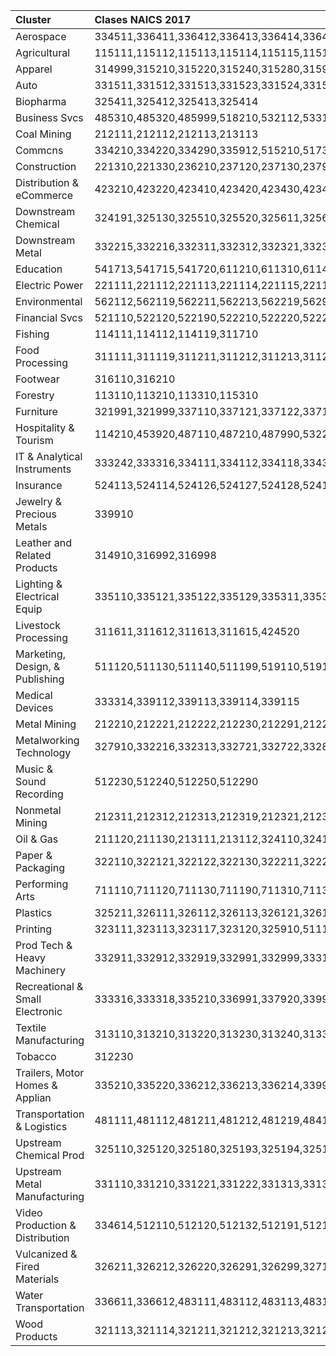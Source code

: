 | Cluster                         | Clases NAICS 2017                                                                                                                                                                                                                                                                                                                                                                                                                          |
|:--------------------------------|:-------------------------------------------------------------------------------------------------------------------------------------------------------------------------------------------------------------------------------------------------------------------------------------------------------------------------------------------------------------------------------------------------------------------------------------------|
| Aerospace                       | 334511,336411,336412,336413,336414,336415,336419                                                                                                                                                                                                                                                                                                                                                                                           |
| Agricultural                    | 115111,115112,115113,115114,115115,115116,115210,325311,325314                                                                                                                                                                                                                                                                                                                                                                             |
| Apparel                         | 314999,315210,315220,315240,315280,315990                                                                                                                                                                                                                                                                                                                                                                                                  |
| Auto                            | 331511,331512,331513,331523,331524,331529,332114,336111,336112,336120,336211,336310,336320,336330,336340,336350,336360,336370,336390,336992,336999                                                                                                                                                                                                                                                                                         |
| Biopharma                       | 325411,325412,325413,325414                                                                                                                                                                                                                                                                                                                                                                                                                |
| Business Svcs                   | 485310,485320,485999,518210,532112,533110,541199,541214,541310,541320,541330,541340,541511,541512,541513,541519,541611,541612,541614,541618,541690,541930,541990,551111,551112,551114,561210,561311,561312,561330,561421,561422,561920                                                                                                                                                                                                     |
| Coal Mining                     | 212111,212112,212113,213113                                                                                                                                                                                                                                                                                                                                                                                                                |
| Commcns                         | 334210,334220,334290,335912,515210,517312,517410,517919                                                                                                                                                                                                                                                                                                                                                                                    |
| Construction                    | 221310,221330,236210,237120,237130,237990,324121,324122,327310,327331,327332,327410,327420,327991,327993,327999,332410,332420,332913,332996                                                                                                                                                                                                                                                                                                |
| Distribution & eCommerce        | 423210,423220,423410,423420,423430,423440,423450,423460,423490,423510,423520,423610,423620,423690,423720,423810,423820,423830,423840,423850,423860,423910,423920,423940,424110,424120,424130,424210,424310,424320,424330,424340,424440,424460,424470,424480,424590,424610,424690,424710,424720,424820,424910,424920,424930,424940,424950,424990,425110,425120,454110,493110,493120,493130,493190,532411,532412,532420,532490,561499,561910 |
| Downstream Chemical             | 324191,325130,325510,325520,325611,325612,325613,325620,325920,325991,325992,325998                                                                                                                                                                                                                                                                                                                                                        |
| Downstream Metal                | 332215,332216,332311,332312,332321,332323,332431,332439,332510,332992,332993,332994,332999                                                                                                                                                                                                                                                                                                                                                 |
| Education                       | 541713,541715,541720,611210,611310,611410,611420,611430,611512,611513,611630,611691,611699,611710,813920                                                                                                                                                                                                                                                                                                                                   |
| Electric Power                  | 221111,221112,221113,221114,221115,221116,221117,221118,221121                                                                                                                                                                                                                                                                                                                                                                             |
| Environmental                   | 562112,562119,562211,562213,562219,562920,562998                                                                                                                                                                                                                                                                                                                                                                                           |
| Financial Svcs                  | 521110,522120,522190,522210,522220,522291,522292,522293,522294,522298,522310,522320,522390,523110,523120,523130,523140,523210,523910,523920,523930,523991,523999,525910,525990,561450                                                                                                                                                                                                                                                      |
| Fishing                         | 114111,114112,114119,311710                                                                                                                                                                                                                                                                                                                                                                                                                |
| Food Processing                 | 311111,311119,311211,311212,311213,311221,311224,311225,311230,311313,311314,311340,311351,311352,311411,311412,311421,311422,311423,311511,311512,311513,311514,311520,311813,311821,311824,311830,311911,311919,311920,311930,311941,311942,311991,311999,312111,312112,312113,312120,312130,312140,327213,424510                                                                                                                        |
| Footwear                        | 316110,316210                                                                                                                                                                                                                                                                                                                                                                                                                              |
| Forestry                        | 113110,113210,113310,115310                                                                                                                                                                                                                                                                                                                                                                                                                |
| Furniture                       | 321991,321999,337110,337121,337122,337124,337125,337127,337211,337214,337215,337910                                                                                                                                                                                                                                                                                                                                                        |
| Hospitality & Tourism           | 114210,453920,487110,487210,487990,532284,561510,561520,561591,561599,711211,711212,711219,712110,712120,712130,712190,713110,713120,713210,713290,713920,713930,713990,721110,721120,721191,721199,721211,721214,721310                                                                                                                                                                                                                   |
| IT & Analytical Instruments     | 333242,333316,334111,334112,334118,334310,334412,334413,334416,334417,334418,334419,334510,334512,334513,334514,334515,334516,334517,334519,334613,334614,511210                                                                                                                                                                                                                                                                           |
| Insurance                       | 524113,524114,524126,524127,524128,524130,524291,524298                                                                                                                                                                                                                                                                                                                                                                                    |
| Jewelry & Precious Metals       | 339910                                                                                                                                                                                                                                                                                                                                                                                                                                     |
| Leather and Related Products    | 314910,316992,316998                                                                                                                                                                                                                                                                                                                                                                                                                       |
| Lighting & Electrical Equip     | 335110,335121,335122,335129,335311,335312,335313,335314,335911,335921,335929,335931,335932,335991,335999                                                                                                                                                                                                                                                                                                                                   |
| Livestock Processing            | 311611,311612,311613,311615,424520                                                                                                                                                                                                                                                                                                                                                                                                         |
| Marketing, Design, & Publishing | 511120,511130,511140,511199,519110,519120,519130,519190,541410,541420,541430,541490,541613,541810,541820,541830,541840,541850,541860,541870,541890,541910                                                                                                                                                                                                                                                                                  |
| Medical Devices                 | 333314,339112,339113,339114,339115                                                                                                                                                                                                                                                                                                                                                                                                         |
| Metal Mining                    | 212210,212221,212222,212230,212291,212299,213114                                                                                                                                                                                                                                                                                                                                                                                           |
| Metalworking Technology         | 327910,332216,332313,332721,332722,332811,332812,332813,333511,333514,333515,333517,333519,333991,333992                                                                                                                                                                                                                                                                                                                                   |
| Music & Sound Recording         | 512230,512240,512250,512290                                                                                                                                                                                                                                                                                                                                                                                                                |
| Nonmetal Mining                 | 212311,212312,212313,212319,212321,212322,212324,212325,212391,212392,212393,212399,213115                                                                                                                                                                                                                                                                                                                                                 |
| Oil & Gas                       | 211120,211130,213111,213112,324110,324199,333132,486110,486210,486910,486990,541360                                                                                                                                                                                                                                                                                                                                                        |
| Paper & Packaging               | 322110,322121,322122,322130,322211,322212,322219,322220,322230,322291,322299                                                                                                                                                                                                                                                                                                                                                               |
| Performing Arts                 | 711110,711120,711130,711190,711310,711320,711410,711510                                                                                                                                                                                                                                                                                                                                                                                    |
| Plastics                        | 325211,326111,326112,326113,326121,326122,326130,326140,326150,326160,326191,326199,333249,339994                                                                                                                                                                                                                                                                                                                                          |
| Printing                        | 323111,323113,323117,323120,325910,511191                                                                                                                                                                                                                                                                                                                                                                                                  |
| Prod Tech & Heavy Machinery     | 332911,332912,332919,332991,332999,333111,333112,333120,333131,333241,333243,333244,333249,333318,333413,333414,333415,333611,333612,333613,333618,333912,333914,333921,333922,333923,333924,333993,333994,333995,333996,333997,333999,336510,339991                                                                                                                                                                                       |
| Recreational & Small Electronic | 333316,333318,335210,336991,337920,339920,339930,339940,339992,339993,339999                                                                                                                                                                                                                                                                                                                                                               |
| Textile Manufacturing           | 313110,313210,313220,313230,313240,313310,313320,314110,314120,314994,315110,315190,325220                                                                                                                                                                                                                                                                                                                                                 |
| Tobacco                         | 312230                                                                                                                                                                                                                                                                                                                                                                                                                                     |
| Trailers, Motor Homes & Applian | 335210,335220,336212,336213,336214,339995                                                                                                                                                                                                                                                                                                                                                                                                  |
| Transportation & Logistics      | 481111,481112,481211,481212,481219,484121,484230,485210,485510,488111,488119,488190,488210,488490,488510,488991,488999                                                                                                                                                                                                                                                                                                                     |
| Upstream Chemical Prod          | 325110,325120,325180,325193,325194,325199,325212,325312,325320                                                                                                                                                                                                                                                                                                                                                                             |
| Upstream Metal Manufacturing    | 331110,331210,331221,331222,331313,331314,331315,331318,331410,331420,331491,331492,332111,332112,332117,332119,332613,332618                                                                                                                                                                                                                                                                                                              |
| Video Production & Distribution | 334614,512110,512120,512132,512191,512199                                                                                                                                                                                                                                                                                                                                                                                                  |
| Vulcanized & Fired Materials    | 326211,326212,326220,326291,326299,327110,327120,327211,327212,327215,327992                                                                                                                                                                                                                                                                                                                                                               |
| Water Transportation            | 336611,336612,483111,483112,483113,483114,483211,483212,488310,488320,488330,488390                                                                                                                                                                                                                                                                                                                                                        |
| Wood Products                   | 321113,321114,321211,321212,321213,321214,321219,321911,321912,321918,321920,321992,321999                                                                                                                                                                                                                                                                                                                                                 |